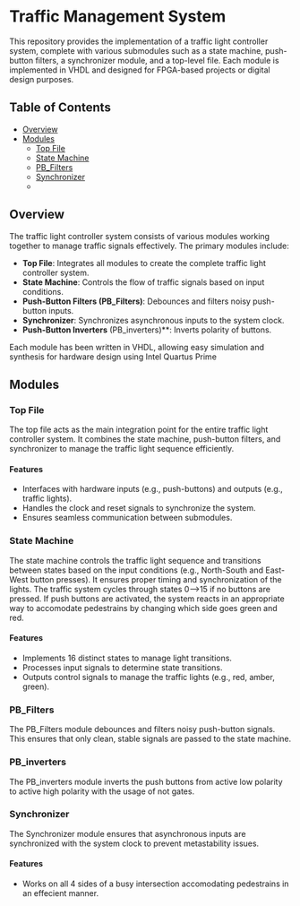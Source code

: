 # Traffic Management System

This repository provides the implementation of a traffic light controller system, complete with various submodules such as a state machine, push-button filters, a synchronizer module, and a top-level file. Each module is implemented in VHDL and designed for FPGA-based projects or digital design purposes.

## Table of Contents
- [Overview](#overview)
- [Modules](#modules)
  - [Top File](#top-file)
  - [State Machine](#state-machine)
  - [PB_Filters](#pb_filters)
  - [Synchronizer](#synchronizer)
  - 

## Overview
The traffic light controller system consists of various modules working together to manage traffic signals effectively. The primary modules include:
- **Top File**: Integrates all modules to create the complete traffic light controller system.
- **State Machine**: Controls the flow of traffic signals based on input conditions.
- **Push-Button Filters (PB_Filters)**: Debounces and filters noisy push-button inputs.
- **Synchronizer**: Synchronizes asynchronous inputs to the system clock.
- **Push-Button Inverters** (PB_inverters)**: Inverts polarity of buttons.

Each module has been written in VHDL, allowing easy simulation and synthesis for hardware design using Intel Quartus Prime

## Modules

### Top File
The top file acts as the main integration point for the entire traffic light controller system. It combines the state machine, push-button filters, and synchronizer to manage the traffic light sequence efficiently. 

#### Features
- Interfaces with hardware inputs (e.g., push-buttons) and outputs (e.g., traffic lights).
- Handles the clock and reset signals to synchronize the system.
- Ensures seamless communication between submodules.

### State Machine
The state machine controls the traffic light sequence and transitions between states based on the input conditions (e.g., North-South and East-West button presses). It ensures proper timing and synchronization of the lights. The traffic system cycles through states 0-->15 if no buttons are pressed. If push buttons are activated, the system reacts in an appropriate way to accomodate pedestrains by changing which side goes green and red. 

#### Features
- Implements 16 distinct states to manage light transitions.
- Processes input signals to determine state transitions.
- Outputs control signals to manage the traffic lights (e.g., red, amber, green).

### PB_Filters
The PB_Filters module debounces and filters noisy push-button signals. This ensures that only clean, stable signals are passed to the state machine.

### PB_inverters
The PB_inverters module inverts the push buttons from active low polarity to active high polarity with the usage of not gates. 

### Synchronizer
The Synchronizer module ensures that asynchronous inputs are synchronized with the system clock to prevent metastability issues.

#### Features
- Works on all 4 sides of a busy intersection accomodating pedestrains in an effecient manner.
